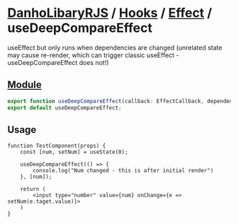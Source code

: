 # [DanhoLibaryRJS](../../index.md) / [Hooks](../index.md) / [Effect](./index.md) / useDeepCompareEffect
useEffect but only runs when dependencies are changed (unrelated state may cause re-render, which can trigger classic useEffect - useDeepCompareEffect does not!)

## [Module](../../../src/hooks/effect/useDeepCompareEffect.ts)
```ts
export function useDeepCompareEffect(callback: EffectCallback, dependencies: DependencyList): void;
export default useDeepCompareEffect;
```

## Usage
```tsx
function TestComponent(props) {
    const [num, setNum] = useState(0);

    useDeepCompareEffect(() => {
        console.log("Num changed - this is after initial render")
    }, [num]);

    return (
        <input type="number" value={num} onChange={e => setNum(e.taget.value)}>
    )
}
```